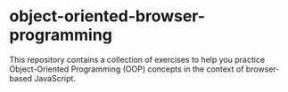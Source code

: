# object-oriented-browser-programming
This repository contains a collection of exercises to help you practice Object-Oriented Programming (OOP) concepts in the context of browser-based JavaScript.
